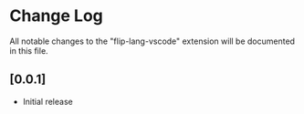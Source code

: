 # Change Log

All notable changes to the "flip-lang-vscode" extension will be documented in this file.

## [0.0.1]

- Initial release
